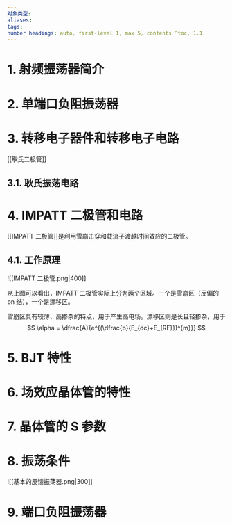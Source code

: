 ```yaml
---
对象类型: 
aliases: 
tags: 
number headings: auto, first-level 1, max 5, contents ^toc, 1.1.
---
```

# 1. 射频振荡器简介


# 2. 单端口负阻振荡器



# 3. 转移电子器件和转移电子电路

[[耿氏二极管]]


## 3.1. 耿氏振荡电路


# 4. IMPATT 二极管和电路 

[[IMPATT 二极管]]是利用雪崩击穿和载流子渡越时间效应的二极管。

## 4.1. 工作原理

![[IMPATT 二极管.png|400]]

从上图可以看出，IMPATT 二极管实际上分为两个区域。一个是雪崩区（反偏的 pn 结），一个是漂移区。

雪崩区具有较薄、高掺杂的特点，用于产生高电场。漂移区则是长且轻掺杂，用于
$$
\alpha = \dfrac{A}{e^{(\dfrac{b}{E_{dc}+E_{RF}})^{m}}}
$$


# 5. BJT 特性


# 6. 场效应晶体管的特性 



# 7. 晶体管的 S 参数 

# 8. 振荡条件 



![[基本的反馈振荡器.png|300]]

# 9. 端口负阻振荡器

